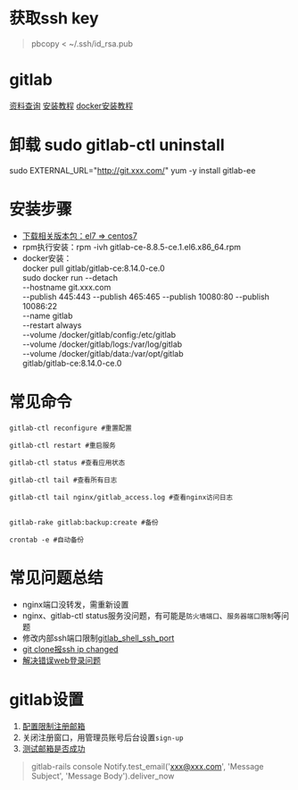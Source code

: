 # 获取ssh key
> pbcopy < ~/.ssh/id_rsa.pub

# gitlab
[资料查询](https://github.com/jaywcjlove/handbook/blob/master/CentOS/CentOS7%E5%AE%89%E8%A3%85%E7%BB%B4%E6%8A%A4Gitlab.md#%E5%8D%B8%E8%BD%BD)
[安装教程](https://www.2cto.com/net/201701/588343.html)
[docker安装教程](http://www.bubuko.com/infodetail-2536599.html?yyue=a21bo.50862.201879,http://blog.gezhiqiang.com/2017/03/01/gitlab-ce-install/)


# 卸载 sudo gitlab-ctl uninstall
 

sudo EXTERNAL_URL="http://git.xxx.com/" yum -y install gitlab-ee


# 安装步骤
* [下载相关版本包：el7 => centos7](https://packages.gitlab.com/gitlab/gitlab-ce/packages/el/7/gitlab-ce-8.14.0-ce.0.el7.x86_64.rpm)
* rpm执行安装：rpm -ivh gitlab-ce-8.8.5-ce.1.el6.x86_64.rpm
* docker安装：  
docker pull gitlab/gitlab-ce:8.14.0-ce.0  
sudo docker run --detach \
    --hostname git.xxx.com \
    --publish 445:443 --publish 465:465 --publish 10080:80 --publish 10086:22 \
    --name gitlab \
    --restart always \
    --volume /docker/gitlab/config:/etc/gitlab \
    --volume /docker/gitlab/logs:/var/log/gitlab \
    --volume /docker/gitlab/data:/var/opt/gitlab \
    gitlab/gitlab-ce:8.14.0-ce.0


# 常见命令
```
gitlab-ctl reconfigure #重置配置

gitlab-ctl restart #重启服务

gitlab-ctl status #查看应用状态

gitlab-ctl tail #查看所有日志

gitlab-ctl tail nginx/gitlab_access.log #查看nginx访问日志


gitlab-rake gitlab:backup:create #备份

crontab -e #自动备份
```

# 常见问题总结
* nginx端口没转发，需重新设置
* nginx、gitlab-ctl status服务没问题，有可能是`防火墙端口`、`服务器端口限制`等问题
* 修改内部ssh端口限制[gitlab_shell_ssh_port](https://www.cnblogs.com/xuezhigu/p/6555895.html)
* [git clone报ssh ip changed](https://blog.csdn.net/wangjunjun2008/article/details/37870849)
* [解决错误web登录问题](https://gitlab.com/gitlab-org/omnibus-gitlab/issues/561)


# gitlab设置
1. [配置限制注册邮箱](https://www.zhihu.com/question/263706388)
2. 关闭注册窗口，用管理员账号后台设置`sign-up`
3. [测试邮箱是否成功](https://www.cnblogs.com/wanglan/p/8759356.html)
> gitlab-rails console
> Notify.test_email('xxx@xxx.com', 'Message Subject', 'Message Body').deliver_now
